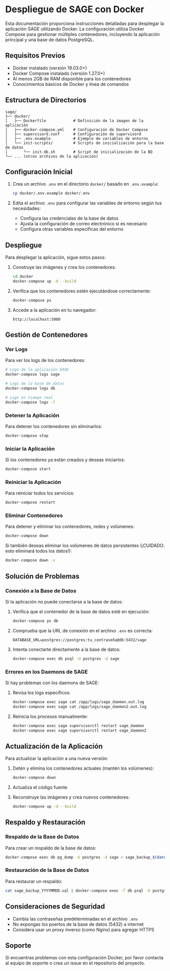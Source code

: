 # Despliegue de SAGE con Docker

Esta documentación proporciona instrucciones detalladas para desplegar la aplicación SAGE utilizando Docker. La configuración utiliza Docker Compose para gestionar múltiples contenedores, incluyendo la aplicación principal y una base de datos PostgreSQL.

## Requisitos Previos

- Docker instalado (versión 19.03.0+)
- Docker Compose instalado (versión 1.27.0+)
- Al menos 2GB de RAM disponible para los contenedores
- Conocimientos básicos de Docker y línea de comandos

## Estructura de Directorios

```
sage/
├── docker/
│   ├── Dockerfile            # Definición de la imagen de la aplicación
│   ├── docker-compose.yml    # Configuración de Docker Compose
│   ├── supervisord.conf      # Configuración de supervisord
│   ├── .env.example          # Ejemplo de variables de entorno
│   └── init-scripts/         # Scripts de inicialización para la base de datos
│       └── init-db.sh        # Script de inicialización de la BD
└── ... (otros archivos de la aplicación)
```

## Configuración Inicial

1. Crea un archivo `.env` en el directorio `docker/` basado en `.env.example`:

   ```bash
   cp docker/.env.example docker/.env
   ```

2. Edita el archivo `.env` para configurar las variables de entorno según tus necesidades:
   - Configura las credenciales de la base de datos
   - Ajusta la configuración de correo electrónico si es necesario
   - Configura otras variables específicas del entorno

## Despliegue

Para desplegar la aplicación, sigue estos pasos:

1. Construye las imágenes y crea los contenedores:

   ```bash
   cd docker
   docker-compose up -d --build
   ```

2. Verifica que los contenedores estén ejecutándose correctamente:

   ```bash
   docker-compose ps
   ```

3. Accede a la aplicación en tu navegador:

   ```
   http://localhost:5000
   ```

## Gestión de Contenedores

### Ver Logs

Para ver los logs de los contenedores:

```bash
# Logs de la aplicación SAGE
docker-compose logs sage

# Logs de la base de datos
docker-compose logs db

# Logs en tiempo real
docker-compose logs -f
```

### Detener la Aplicación

Para detener los contenedores sin eliminarlos:

```bash
docker-compose stop
```

### Iniciar la Aplicación

Si los contenedores ya están creados y deseas iniciarlos:

```bash
docker-compose start
```

### Reiniciar la Aplicación

Para reiniciar todos los servicios:

```bash
docker-compose restart
```

### Eliminar Contenedores

Para detener y eliminar los contenedores, redes y volúmenes:

```bash
docker-compose down
```

Si también deseas eliminar los volúmenes de datos persistentes (¡CUIDADO: esto eliminará todos los datos!):

```bash
docker-compose down -v
```

## Solución de Problemas

### Conexión a la Base de Datos

Si la aplicación no puede conectarse a la base de datos:

1. Verifica que el contenedor de la base de datos esté en ejecución:
   ```bash
   docker-compose ps db
   ```

2. Comprueba que la URL de conexión en el archivo `.env` es correcta:
   ```
   DATABASE_URL=postgres://postgres:tu_contraseña@db:5432/sage
   ```

3. Intenta conectarte directamente a la base de datos:
   ```bash
   docker-compose exec db psql -U postgres -d sage
   ```

### Errores en los Daemons de SAGE

Si hay problemas con los daemons de SAGE:

1. Revisa los logs específicos:
   ```bash
   docker-compose exec sage cat /app/logs/sage_daemon.out.log
   docker-compose exec sage cat /app/logs/sage_daemon2.out.log
   ```

2. Reinicia los procesos manualmente:
   ```bash
   docker-compose exec sage supervisorctl restart sage_daemon
   docker-compose exec sage supervisorctl restart sage_daemon2
   ```

## Actualización de la Aplicación

Para actualizar la aplicación a una nueva versión:

1. Detén y elimina los contenedores actuales (mantén los volúmenes):
   ```bash
   docker-compose down
   ```

2. Actualiza el código fuente

3. Reconstruye las imágenes y crea nuevos contenedores:
   ```bash
   docker-compose up -d --build
   ```

## Respaldo y Restauración

### Respaldo de la Base de Datos

Para crear un respaldo de la base de datos:

```bash
docker-compose exec db pg_dump -U postgres -d sage > sage_backup_$(date +%Y%m%d).sql
```

### Restauración de la Base de Datos

Para restaurar un respaldo:

```bash
cat sage_backup_YYYYMMDD.sql | docker-compose exec -T db psql -U postgres -d sage
```

## Consideraciones de Seguridad

- Cambia las contraseñas predeterminadas en el archivo `.env`
- No expongas los puertos de la base de datos (5432) a internet
- Considera usar un proxy inverso (como Nginx) para agregar HTTPS

## Soporte

Si encuentras problemas con esta configuración Docker, por favor contacta al equipo de soporte o crea un issue en el repositorio del proyecto.
